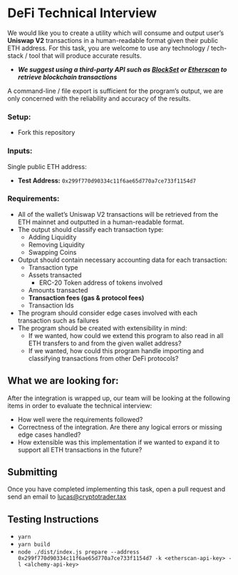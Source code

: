 # DeFi Technical Interview

We would like you to create a utility which will consume and output user’s **Uniswap V2** transactions in a human-readable format given their public ETH address. For this task, you are welcome to use any technology / tech-stack / tool that will produce accurate results.

- **_We suggest using a third-party API such as [BlockSet](https://blockset.com/docs/api/v1/transactions/list) or [Etherscan](https://etherscan.io/apis#transactions) to retrieve blockchain transactions_**

A command-line / file export is sufficient for the program’s output, we are only concerned with the reliability and accuracy of the results.

### Setup:

- Fork this repository

### Inputs:

Single public ETH address:

- **Test Address:** `0x299f770d90334c11f6ae65d770a7ce733f1154d7`

### Requirements:

- All of the wallet’s Uniswap V2 transactions will be retrieved from the ETH mainnet and outputted in a human-readable format.
- The output should classify each transaction type:
  - Adding Liquidity
  - Removing Liquidity
  - Swapping Coins
- Output should contain necessary accounting data for each transaction:
  - Transaction type
  - Assets transacted
    - ERC-20 Token address of tokens involved
  - Amounts transacted
  - **Transaction fees (gas & protocol fees)**
  - Transaction Ids
- The program should consider edge cases involved with each transaction such as failures
- The program should be created with extensibility in mind:
  - If we wanted, how could we extend this program to also read in all ETH transfers to and from the given wallet address?
  - If we wanted, how could this program handle importing and classifying transactions from other DeFi protocols?

## What we are looking for:

After the integration is wrapped up, our team will be looking at the following items in order to evaluate the technical interview:

- How well were the requirements followed?
- Correctness of the integration. Are there any logical errors or missing edge cases handled?
- How extensible was this implementation if we wanted to expand it to support all ETH transactions in the future?

## Submitting

Once you have completed implementing this task, open a pull request and send an email to lucas@cryptotrader.tax

## Testing Instructions

- `yarn`
- `yarn build`
- `node ./dist/index.js prepare --address 0x299f770d90334c11f6ae65d770a7ce733f1154d7 -k <etherscan-api-key> -l <alchemy-api-key>`
